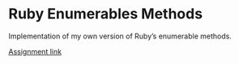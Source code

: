 # Ruby Enumerables Methods

Implementation of my own version of Ruby’s enumerable methods.

[Assignment link](https://www.theodinproject.com/courses/ruby-programming/lessons/advanced-building-blocks#project-2-enumerable-methods)
